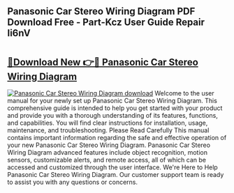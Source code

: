 ## Panasonic Car Stereo Wiring Diagram PDF Download Free - Part-Kcz User Guide Repair Ii6nV

# <h2><a href="http://dfl0rhn.blite.top/?on=Panasonic+Car+Stereo+Wiring+Diagram">🔗Download New 👉🔴 Panasonic Car Stereo Wiring Diagram</a></h2>

[![Panasonic Car Stereo Wiring Diagram download](https://i.imgur.com/lujVjoI.png)](http://dfl0rhn.blite.top/?on=Panasonic+Car+Stereo+Wiring+Diagram)
Welcome to the user manual for your newly set up Panasonic Car Stereo Wiring Diagram. This comprehensive guide is intended to help you get started with your product and provide you with a thorough understanding of its features, functions, and capabilities. You will find clear instructions for installation, usage, maintenance, and troubleshooting. Please Read Carefully This manual contains important information regarding the safe and effective operation of your new Panasonic Car Stereo Wiring Diagram. Panasonic Car Stereo Wiring Diagram advanced features include object recognition, motion sensors, customizable alerts, and remote access, all of which can be accessed and customized through the user interface. We're Here to Help Panasonic Car Stereo Wiring Diagram. Our customer support team is ready to assist you with any questions or concerns.
